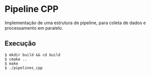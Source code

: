 # Pipeline CPP

Implementação de uma estrutura de pipeline, para coleta de dados e processamento em paralelo.


## Execução

```
$ mkdir build && cd build
$ cmake ..
$ make
$ ./pipelines_cpp
